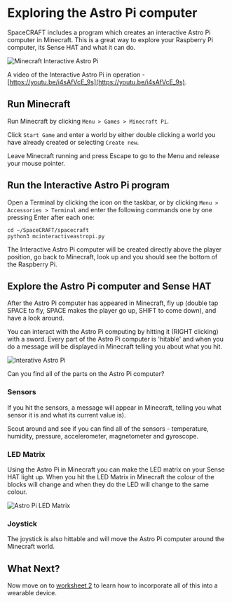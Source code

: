 # Exploring the Astro Pi computer

SpaceCRAFT includes a program which creates an interactive Astro Pi computer in Minecraft. This is a great way to explore your Raspberry Pi computer, its Sense HAT and what it can do.

![Minecraft Interactive Astro Pi](../images/astropimc.png)

A video of the Interactive Astro Pi in operation - [https://youtu.be/i4sAfVcE_9s](https://youtu.be/i4sAfVcE_9s).

## Run Minecraft

Run Minecraft by clicking `Menu > Games > Minecraft Pi`.

Click `Start Game` and enter a world by either double clicking a world you have already created or selecting `Create new`.

Leave Minecraft running and press Escape to go to the Menu and release your mouse pointer.

## Run the Interactive Astro Pi program

Open a Terminal by clicking the icon on the taskbar, or by clicking `Menu > Accessories > Terminal` and enter the following commands one by one pressing Enter after each one:

```
cd ~/SpaceCRAFT/spacecraft
python3 mcinteractiveastropi.py
```

The Interactive Astro Pi computer will be created directly above the player position, go back to Minecraft, look up and you should see the bottom of the Raspberry Pi. 

## Explore the Astro Pi computer and Sense HAT

After the Astro Pi computer has appeared in Minecraft, fly up (double tap SPACE to fly, SPACE makes the player go up, SHIFT to come down), and have a look around.

You can interact with the Astro Pi computing by hitting it (RIGHT clicking) with a sword. Every part of the Astro Pi computer is 'hitable' and when you do a message will be displayed in Minecraft telling you about what you hit.  

![Interative Astro Pi](../images/interactivepi.png)

Can you find all of the parts on the Astro Pi computer? 

### Sensors

If you hit the sensors, a message will appear in Minecraft, telling you what sensor it is and what its current value is).

Scout around and see if you can find all of the sensors - temperature, humidity, pressure, accelerometer, magnetometer and gyroscope.

### LED Matrix

Using the Astro Pi in Minecraft you can make the LED matrix on your Sense HAT light up. When you hit the LED Matrix in Minecraft the colour of the blocks will change and when they do the LED will change to the same colour.

![Astro Pi LED Matrix](../images/astropimcled.png)

### Joystick

The joystick is also hittable and will move the Astro Pi computer around the Minecraft world. 

## What Next?
Now move on to [worksheet 2](worksheet2.md) to learn how to incorporate all of this into a wearable device.
